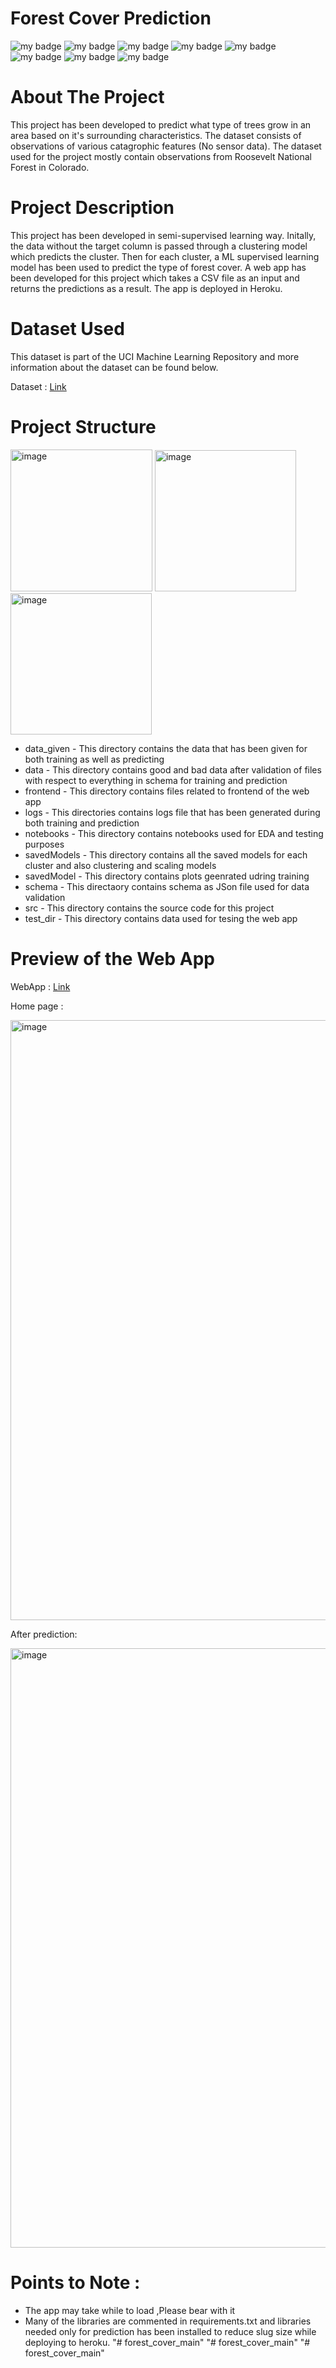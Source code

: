 # Forest Cover Prediction
![my badge](https://img.shields.io/badge/Python-3-blue)
![my badge](https://img.shields.io/badge/Machine-Learning-brightgreen)
![my badge](https://img.shields.io/badge/Flask-App-green)
![my badge](https://img.shields.io/badge/ML-Flow-yellowgreen)
![my badge](https://img.shields.io/badge/AI-OPS-orange)
![my badge](https://img.shields.io/badge/-Heroku-purple)
![my badge](https://img.shields.io/badge/-GIT-green)
![my badge](https://img.shields.io/badge/-DVC-darkblue)

# About The Project

This project has been developed to predict what type of trees grow in an area based on it's surrounding characteristics. The dataset consists of observations of various catagrophic features (No sensor data). The dataset used for the project mostly contain observations from Roosevelt National Forest in Colorado.

# Project Description 

This project has been developed in semi-supervised learning way. Initally, the data without the target column is passed through a clustering model which predicts the cluster. Then for each cluster, a ML supervised learning model has been used to predict the type of forest cover. A web app has been developed for this project which takes a CSV file as an input and returns the predictions as a result. The app is deployed in Heroku.

# Dataset Used

This dataset is part of the UCI Machine Learning Repository and more information about the dataset can be found below.

Dataset : [Link](https://archive.ics.uci.edu/ml/datasets/Covertype)

# Project Structure


<img width="227" alt="image" src="https://user-images.githubusercontent.com/58848985/169639264-cea3427c-633b-4d3f-a789-335aa2baefcc.png">

<img width="226" alt="image" src="https://user-images.githubusercontent.com/58848985/169639295-a198e0d0-8bef-41c0-87b1-9b237443c9db.png">

<img width="226" alt="image" src="https://user-images.githubusercontent.com/58848985/169639340-f0f85dc2-d5f3-4257-bfa5-46c6945326bd.png">

* data_given - This directory contains the data that has been given for both training as well as predicting 
* data - This directory contains good and bad data after validation of files with respect to everything in schema for training and prediction
* frontend - This directory contains files related to frontend of the web app
* logs - This directories contains logs file that has been generated during both training and prediction
* notebooks - This directory contains notebooks used for EDA and testing purposes
* savedModels - This directory contains all the saved models for each cluster and also clustering and scaling models
* savedModel - This directory contains plots geenrated udring training
* schema - This directaory contains schema as JSon file used for data validation 
* src - This directory contains the source code for this project
* test_dir - This directory contains data used for tesing the web app


# Preview of the Web App

WebApp : [Link](https://forestcover-webapp.herokuapp.com/)

Home page :

<img width="960" alt="image" src="https://user-images.githubusercontent.com/58848985/169639173-b49ffd00-f3ac-443e-a9a7-c0d9e89ca450.png">

After prediction:

<img width="959" alt="image" src="https://user-images.githubusercontent.com/58848985/169639225-12196595-7de7-47bf-bcde-73610e5b28b0.png">

# Points to Note : 

* The app may take while to load ,Please bear with it 
* Many of the libraries are commented in requirements.txt and libraries needed only for prediction has been installed to reduce slug size while deploying to heroku. "# forest_cover_main" 
"# forest_cover_main" 
"# forest_cover_main" 
